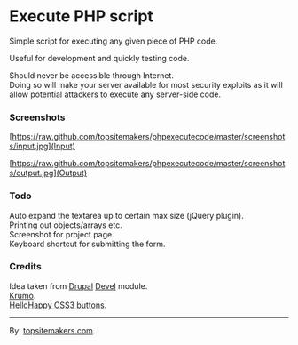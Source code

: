 # Execute PHP script

Simple script for executing any given piece of PHP code.

Useful for development and quickly testing code.

Should never be accessible through Internet.  
Doing so will make your server available for most security exploits as it will allow potential attackers to execute any server-side code.

### Screenshots

[https://raw.github.com/topsitemakers/phpexecutecode/master/screenshots/input.jpg](Input)

[https://raw.github.com/topsitemakers/phpexecutecode/master/screenshots/output.jpg](Output)

### Todo

Auto expand the textarea up to certain max size (jQuery plugin).  
Printing out objects/arrays etc.  
Screenshot for project page.  
Keyboard shortcut for submitting the form.

### Credits

Idea taken from [Drupal](http://drupal.org) [Devel](http://drupal.org/project/devel) module.  
[Krumo](http://krumo.sourceforge.net/).  
[HelloHappy CSS3 buttons](http://hellohappy.org/css3-buttons/).

<hr>

By: [topsitemakers.com](http://www.topsitemakers.com).
